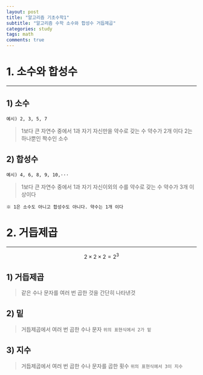 ```yaml
---
layout: post
title: "알고리즘 기초수학1"
subtitle: "알고리즘 수학 소수와 합성수 거듭제곱"
categories: study
tags: math
comments: true
---
```

# 1. 소수와 합성수
-------------------------
## 1) 소수
`예시) 2, 3, 5, 7`
> 1보다 큰 자연수 중에서 1과 자기 자신만을 약수로 갖는 수
> 약수가 2개 이다
> 2는 하나뿐인 짝수인 소수

## 2) 합성수
`예시) 4, 6, 8, 9, 10,···`
> 1보다 큰 자연수 중에서 1과 자기 자신이외의 수를 약수로 갖는 수
> 약수가 3개 이상이다

`※ 1은 소수도 아니고 합성수도 아니다. 약수는 1개 이다`
# 2. 거듭제곱
---------------------------
$$2\times 2\times 2 = 2^3$$
## 1) 거듭제곱
> 같은 수나 문자를 여러 번 곱한 것을 간단히 나타낸것
## 2) 밑
> 거듭제곱에서 여러 번 곱한 수나 문자
> `위의 표현식에서 2가 밑`
## 3) 지수
> 거듭제곱에서 여러 번 곱한 수나 문자를 곱한 횟수
> `위의 표현식에서 3이 지수`